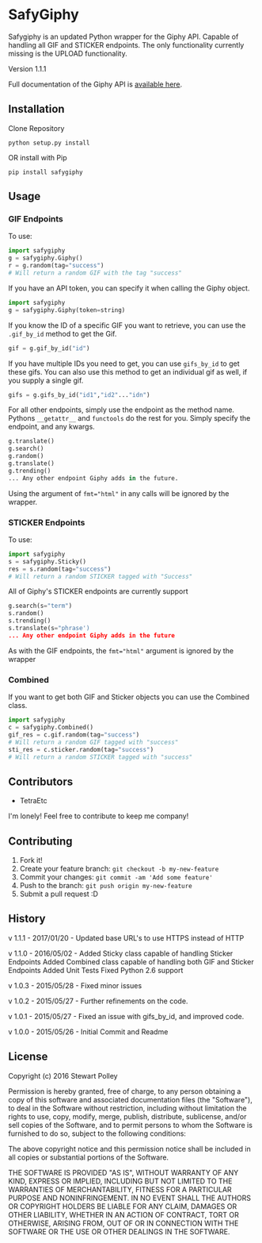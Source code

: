 # SafyGiphy

Safygiphy is an updated Python wrapper for the Giphy API. Capable of handling all GIF and STICKER endpoints. The only functionality currently missing is the UPLOAD functionality.

Version 1.1.1

Full documentation of the Giphy API is [available here](https://github.com/Giphy/GiphyAPI).

## Installation

Clone Repository
```
python setup.py install
```

OR install with Pip

```
pip install safygiphy
```

## Usage

### GIF Endpoints

To use:

```python
import safygiphy
g = safygiphy.Giphy()
r = g.random(tag="success")
# Will return a random GIF with the tag "success"
```

If you have an API token, you can specify it when calling the Giphy object.

```python
import safygiphy
g = safygiphy.Giphy(token=string)
```

If you know the ID of a specific GIF you want to retrieve, you can use the `.gif_by_id` method to get the Gif.
```python
gif = g.gif_by_id("id")
```

If you have multiple IDs you need to get, you can use `gifs_by_id` to get these gifs. You can also use this method to get an individual gif as well, if you supply a single gif.
```python
gifs = g.gifs_by_id("id1","id2"..."idn")
```

For all other endpoints, simply use the endpoint as the method name. Pythons `__getattr__` and `functools` do the rest for you. Simply specify the endpoint, and any kwargs.

```python
g.translate()
g.search()
g.random()
g.translate()
g.trending()
... Any other endpoint Giphy adds in the future.
```

Using the argument of `fmt="html"` in any calls will be ignored by the wrapper.

### STICKER Endpoints

To use:

```python
import safygiphy
s = safygiphy.Sticky()
res = s.random(tag="success")
# Will return a random STICKER tagged with "Success"
```

All of Giphy's STICKER endpoints are currently support
```python
g.search(s="term")
s.random()
s.trending()
s.translate(s="phrase')
... Any other endpoint Giphy adds in the future
```

As with the GIF endpoints, the `fmt="html"` argument is ignored by the wrapper

### Combined

If you want to get both GIF and Sticker objects you can use the Combined class.

```python
import safygiphy
c = safygiphy.Combined()
gif_res = c.gif.random(tag="success")
# Will return a random GIF tagged with "success"
sti_res = c.sticker.random(tag="success")
# Will return a random STICKER tagged with "success"
```

## Contributors

 - TetraEtc

I'm lonely! Feel free to contribute to keep me company!


## Contributing

1. Fork it!
2. Create your feature branch: `git checkout -b my-new-feature`
3. Commit your changes: `git commit -am 'Add some feature'`
4. Push to the branch: `git push origin my-new-feature`
5. Submit a pull request :D

## History

v 1.1.1 - 2017/01/20 - Updated base URL's to use HTTPS instead of HTTP

v 1.1.0 - 2016/05/02 - Added Sticky class capable of handling Sticker Endpoints
                       Added Combined class capable of handling both GIF and Sticker Endpoints
                       Added Unit Tests
                       Fixed Python 2.6 support

v 1.0.3 - 2015/05/28 - Fixed minor issues

v 1.0.2 - 2015/05/27 - Further refinements on the code.

v 1.0.1 - 2015/05/27 - Fixed an issue with gifs_by_id, and improved code.

v 1.0.0 - 2015/05/26 - Initial Commit and Readme

## License
Copyright (c) 2016 Stewart Polley


Permission is hereby granted, free of charge, to any person obtaining a copy of this software and associated documentation files (the "Software"), to deal in the Software without restriction, including without limitation the rights to use, copy, modify, merge, publish, distribute, sublicense, and/or sell copies of the Software, and to permit persons to whom the Software is furnished to do so, subject to the following conditions:

The above copyright notice and this permission notice shall be included in all copies or substantial portions of the Software.

THE SOFTWARE IS PROVIDED "AS IS", WITHOUT WARRANTY OF ANY KIND, EXPRESS OR IMPLIED, INCLUDING BUT NOT LIMITED TO THE WARRANTIES OF MERCHANTABILITY, FITNESS FOR A PARTICULAR PURPOSE AND NONINFRINGEMENT. IN NO EVENT SHALL THE AUTHORS OR COPYRIGHT HOLDERS BE LIABLE FOR ANY CLAIM, DAMAGES OR OTHER LIABILITY, WHETHER IN AN ACTION OF CONTRACT, TORT OR OTHERWISE, ARISING FROM, OUT OF OR IN CONNECTION WITH THE SOFTWARE OR THE USE OR OTHER DEALINGS IN THE SOFTWARE.
